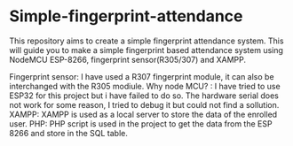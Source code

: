 # Simple-fingerprint-attendance
This repository aims to create a simple fingerprint attendance system.
This will guide you to make a simple fingerprint based attendance system using NodeMCU ESP-8266, fingerprint sensor(R305/307) and XAMPP.

Fingerprint sensor: I have used a R307 fingerprint module, it can also be interchanged with the R305 modiule. 
Why node MCU?  : I have tried to use ESP32 for this project but i have failed to do so. The hardware serial does not work for some reason, I tried to debug it but could not find a sollution.
XAMPP: XAMPP is used as a local server to store the data of the enrolled user.
PHP: PHP script is used in the project to get the data from the ESP 8266 and store in the SQL table.
